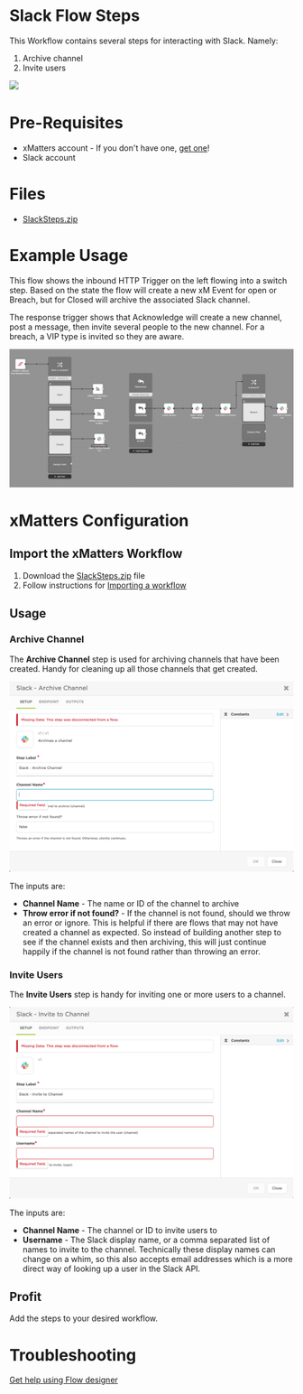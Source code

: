 # Slack Flow Steps
This Workflow contains several steps for interacting with Slack. Namely:
1. Archive channel
2. Invite users

<kbd>
  <img src="https://github.com/xmatters/xMatters-Labs/raw/master/media/disclaimer.png">
</kbd>

# Pre-Requisites

- xMatters account - If you don't have one, [get one](https://www.xmatters.com)!
- Slack account

# Files

- [SlackSteps.zip](SlackSteps.zip)

# Example Usage
This flow shows the inbound HTTP Trigger on the left flowing into a switch step. Based on the state the flow will create a new xM Event for open or Breach, but for Closed will archive the associated Slack channel. 

The response trigger shows that Acknowledge will create a new channel, post a message, then invite several people to the new channel. For a breach, a VIP type is invited so they are aware. 

<kbd>
  <img src="/media/example_usage.png">
</kbd>
  
# xMatters Configuration

## Import the xMatters Workflow

1. Download the [SlackSteps.zip](SlackSteps.zip) file
2. Follow instructions for [Importing a workflow](https://help.xmatters.com/ondemand/xmodwelcome/workflows/manage-workflows.htm#ImportExport)

## Usage

### Archive Channel
The **Archive Channel** step is used for archiving channels that have been created. Handy for cleaning up all those channels that get created. 

<kbd>
  <img src="/media/archive.png">
</kbd>

The inputs are:
* **Channel Name** - The name or ID of the channel to archive
* **Throw error if not found?** - If the channel is not found, should we throw an error or ignore. This is helpful if there are flows that may not have created a channel as expected. So instead of building another step to see if the channel exists and then archiving, this will just continue happily if the channel is not found rather than throwing an error. 

### Invite Users
The **Invite Users** step is handy for inviting one or more users to a channel. 

<kbd>
  <img src="/media/invite.png">
</kbd>

The inputs are:
* **Channel Name** - The channel or ID to invite users to
* **Username** - The Slack display name, or a comma separated list of names to invite to the channel. Technically these display names can change on a whim, so this also accepts email addresses which is a more direct way of looking up a user in the Slack API. 

## Profit
Add the steps to your desired workflow. 



# Troubleshooting

[Get help using Flow designer](https://help.xmatters.com/ondemand/xmodwelcome/flowdesigner/flow-designer.htm)



